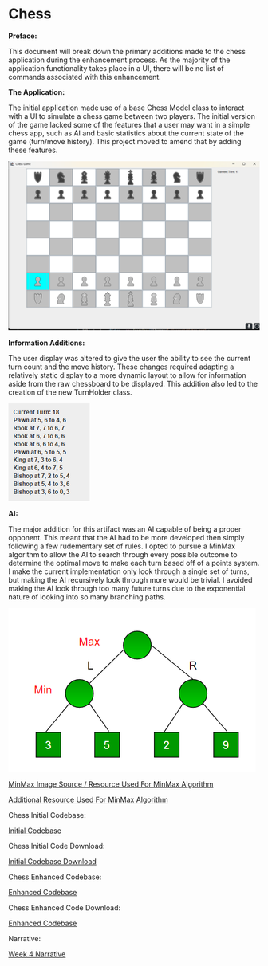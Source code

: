 # Chess

**Preface:**

This document will break down the primary additions made to the chess application during the enhancement process. As the majority of the application functionality takes place in a UI, there will be no list of commands associated with this enhancement. 

**The Application:**

The initial application made use of a base Chess Model class to interact with a UI to simulate a chess game between two players. The initial version of the game lacked some of the features that a user may want in a simple chess app, such as AI and basic statistics about the current state of the game (turn/move history).
This project moved to amend that by adding these features. 

![Database Tablevs](/assets/images/ChessMainPanel.png)


**Information Additions:**

The user display was altered to give the user the ability to see the current turn count and the move history. These changes required adapting a relatively static display to a more dynamic layout to allow for information aside from the raw chessboard to be displayed. This addition also led to the creation of the new TurnHolder class.

![Database Tablevs](/assets/images/MoveHistory.png)

**AI:**

The major addition for this artifact was an AI capable of being a proper opponent. This meant that the AI had to be more developed then simply following a few rudementary set of rules. I opted to pursue a MinMax algorithm to allow the AI to search through every possible outcome to determine the optimal move to make each turn based off of a points system.
I make the current implementation only look through a single set of turns, but making the AI recursively look through more would be trivial. I avoided making the AI look through too many future turns due to the exponential nature of looking into so many branching paths. 

![Database Tablevs](/assets/images/MinMax.png)

<a href="https://www.geeksforgeeks.org/minimax-algorithm-in-game-theory-set-1-introduction/#"> MinMax Image Source / Resource Used For MinMax Algorithm</a>

<a href="https://www.cs.cornell.edu/boom/2004sp/ProjectArch/Chess/algorithms.html"> Additional Resource Used For MinMax Algorithm</a>

Chess Initial Codebase:

<a href="https://github.com/mhocSNHU/mhocSNHU.github.io/tree/main/InitialCode/chess/src/">Initial Codebase</a>

Chess Initial Code Download:

<a href="https://mhocsnhu.github.io/InitialCode/InitialChess.zip">Initial Codebase Download</a>

Chess Enhanced Codebase:

<a href="https://github.com/mhocSNHU/mhocSNHU.github.io/tree/main/chess">Enhanced Codebase</a>

Chess Enhanced Code Download:

<a href="https://mhocsnhu.github.io/chess/EnchancedChess.zip">Enhanced Codebase</a>

Narrative:

<a href="https://mhocsnhu.github.io/narratives/HockingW4Nar"> Week 4 Narrative</a>
